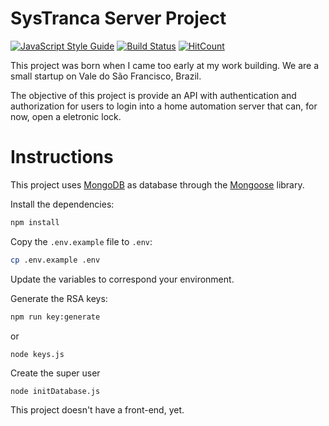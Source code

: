 # SysTranca Server Project

[![JavaScript Style Guide](https://img.shields.io/badge/code_style-standard-brightgreen.svg)](https://standardjs.com)
[![Build Status](https://travis-ci.com/esron/systranca-server.svg?branch=master)](https://travis-ci.com/esron/systranca-server)
[![HitCount](http://hits.dwyl.io/esron/esron/systranca-server.svg)](http://hits.dwyl.io/esron/esron/systranca-server)

This project was born when I came too early at my work building. We are a small startup on Vale do São Francisco, Brazil.

The objective of this project is provide an API with authentication and authorization for users to login into a home automation server that can, for now, open a eletronic lock.

# Instructions

This project uses [MongoDB](https://www.mongodb.com/) as database through the [Mongoose](https://mongoosejs.com/) library.

Install the dependencies:

```bash
npm install
```

Copy the `.env.example` file to `.env`:

```bash
cp .env.example .env
```

Update the variables to correspond your environment.

Generate the RSA keys:

```bash
npm run key:generate
```

or

```bash
node keys.js
```

Create the super user

```
node initDatabase.js
```

This project doesn't have a front-end, yet.
